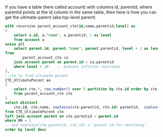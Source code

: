 If you have a table (here called account) with columns id, parentid, where parentid points at the id column in the same table, then here is how you can get the ultimate-parent (aka top-level parent)

```sql
with recursive parent_account_cte(id,name,parentid,level) as
(
	select a.id, a."name", a.parentid, 1 as level
	from account a
union all
	select parent.id, parent."name", parent.parentid, level + 1 as level
from
		parent_account_cte ca
	join account parent on parent.id = ca.parentid
	where level < 20	-- prevent infinite recursion
),
--cte to find ultimate parent
CTE_UltimateParent as 
(
	select cte.*, row_number() over ( partition by cte.id order by cte.level desc) RN
	from parent_account_cte cte
)
select distinct
	cte.id, cte.name, coalesce(cte.parentid, cte.id) parentid, 	coalesce(parent.name,cte.name) parent_name,	cte.level
from CTE_UltimateParent cte
left join account parent on cte.parentid = parent.id
where RN = 1
-- and coalesce(cte.parentid, cte.id) = 'parent-id-for-searching'
order by level desc
```
